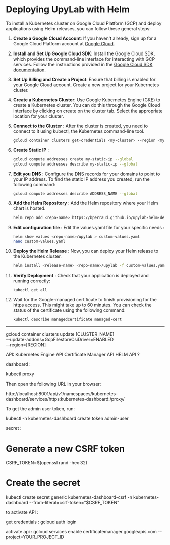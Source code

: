 # Deploying UpyLab with Helm

To install a Kubernetes cluster on Google Cloud Platform (GCP) and deploy applications using Helm releases, you can follow these general steps:

1. **Create a Google Cloud Account**: If you haven't already, sign up for a Google Cloud Platform account at [Google Cloud](https://cloud.google.com/).

2. **Install and Set Up Google Cloud SDK**: Install the Google Cloud SDK, which provides the command-line interface for interacting with GCP services. Follow the instructions provided in the [Google Cloud SDK documentation](https://cloud.google.com/sdk/docs/install).

3. **Set Up Billing and Create a Project**: Ensure that billing is enabled for your Google Cloud account. Create a new project for your Kubernetes cluster.

4. **Create a Kubernetes Cluster**: Use Google Kubernetes Engine (GKE) to create a Kubernetes cluster. You can do this through the Google Cloud interface by clicking on create on the cluster tab. Select the appropriate location for your cluster.

5. **Connect to the Cluster** : After the cluster is created, you need to connect to it using kubectl, the Kubernetes command-line tool.

	```bash
   gcloud container clusters get-credentials <my-cluster> --region <my-region>
6. **Create Static IP** :

	```bash
	gcloud compute addresses create my-static-ip --global
	gcloud compute addresses describe my-static-ip --global
7. **Edit you DNS** : Configure the DNS records for your domains to point to your IP address. To find the static IP address you created, run the following command:

	```bash
	gcloud compute addresses describe ADDRESS_NAME --global
8. **Add the Helm Repository** : Add the Helm repository where your Helm chart is hosted.

	```bash
	helm repo add <repo-name> https://bperraud.github.io/upylab-helm-depot/
9. **Edit configuration file** : Edit the values.yaml file for your specific needs :

	```bash
	helm show values <repo-name>/upylab > custom-values.yaml
	nano custom-values.yaml
10. **Deploy the Helm Release** : Now, you can deploy your Helm release to the Kubernetes cluster.

	```bash
	helm install <release-name> <repo-name>/upylab -f custom-values.yaml
11. **Verify Deployment** : Check that your application is deployed and running correctly:

	```bash
	kubectl get all

12. Wait for the Google-managed certificate to finish provisioning for the https access. This might take up to 60 minutes. You can check the status of the certificate using the following command:

	```bash
	kubectl describe managedcertificate managed-cert

---

gcloud container clusters update [CLUSTER_NAME] \
    --update-addons=GcpFilestoreCsiDriver=ENABLED \
    --region=[REGION]

API:
Kubernetes Engine API
Certificate Manager API
HELM API ?

dashboard :

kubectl proxy

Then open the following URL in your browser:

  http://localhost:8001/api/v1/namespaces/kubernetes-dashboard/services/https:kubernetes-dashboard:/proxy/

To get the admin user token, run:

  kubectl -n kubernetes-dashboard create token admin-user

secret :
# Generate a new CSRF token
CSRF_TOKEN=$(openssl rand -hex 32)

# Create the secret
kubectl create secret generic kubernetes-dashboard-csrf -n kubernetes-dashboard --from-literal=csrf-token="$CSRF_TOKEN"



to activate API :


get credentials :
gcloud auth login

activate api :
gcloud services enable certificatemanager.googleapis.com --project=YOUR_PROJECT_ID


